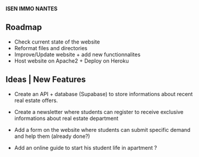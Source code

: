 **ISEN IMMO NANTES**

<h2>Roadmap</h2>

-  Check current state of the website
-  Reformat files and directories
-  Improve/Update website + add new functionnalites
-  Host website on Apache2 + Deploy on Heroku

<h2>Ideas | New Features</h2>

- Create an API + database (Supabase) to store informations about recent real estate offers. 
- Create a newsletter where students can register to receive exclusive informations about real estate department
- Add a form on the website where students can submit specific demand and help them (already done?)


- Add an online guide to start his student life in apartment ?
